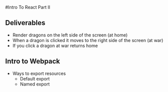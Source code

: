 #Intro To React Part II

## Deliverables

* Render dragons on the left side of the screen (at home)
* When a dragon is clicked it moves to the right side of the screen (at war)
* If you click a dragon at war returns home



## Intro to Webpack

* Ways to export resources
  * Default export
  * Named export